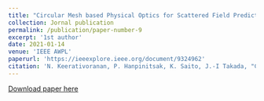 ```yaml
---
title: "Circular Mesh based Physical Optics for Scattered Field Prediction"
collection: Jornal publication
permalink: /publication/paper-number-9
excerpt: '1st author'
date: 2021-01-14
venue: 'IEEE AWPL'
paperurl: 'https://ieeexplore.ieee.org/document/9324962'
citation: 'N. Keerativoranan, P. Hanpinitsak, K. Saito, J.-I Takada, "Circular Mesh based Physical Optics for Scattered Field Prediction," in <i>IEEE Antenna and Wireless Propagation Letter</i>, vol. 20, no. 3, pp. 391-395, March 2021.'
---
```


[Download paper here](https://ieeexplore.ieee.org/document/9324962)




